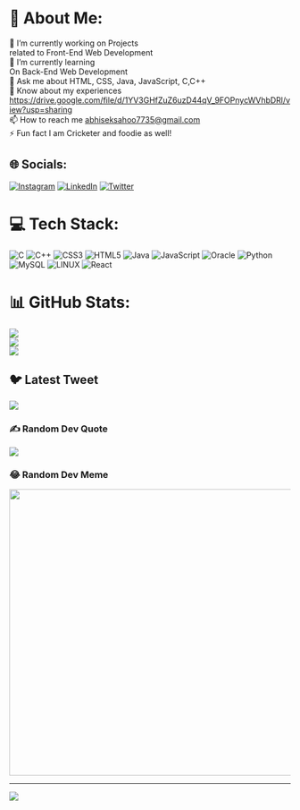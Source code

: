 # 💫 About Me:
🔭 I’m currently working on Projects <br>related to Front-End Web Development<br>🌱 I’m currently learning <br>On Back-End Web Development<br>💬 Ask me about HTML, CSS, Java, JavaScript, C,C++<br>📄 Know about my experiences <br>https://drive.google.com/file/d/1YV3GHfZuZ6uzD44qV_9FOPnycWVhbDRl/view?usp=sharing<br>📫 How to reach me abhiseksahoo7735@gmail.com<br>⚡ Fun fact I am Cricketer and foodie as well!


## 🌐 Socials:
[![Instagram](https://img.shields.io/badge/Instagram-%23E4405F.svg?logo=Instagram&logoColor=white)]([https://instagram.com/alex_abhisek]) [![LinkedIn](https://img.shields.io/badge/LinkedIn-%230077B5.svg?logo=linkedin&logoColor=white)](https://linkedin.com/in/sahoo-abhisek) [![Twitter](https://img.shields.io/badge/Twitter-%231DA1F2.svg?logo=Twitter&logoColor=white)](https://twitter.com/@AlexAbhisek) 

# 💻 Tech Stack:
![C](https://img.shields.io/badge/c-%2300599C.svg?style=for-the-badge&logo=c&logoColor=white) ![C++](https://img.shields.io/badge/c++-%2300599C.svg?style=for-the-badge&logo=c%2B%2B&logoColor=white) ![CSS3](https://img.shields.io/badge/css3-%231572B6.svg?style=for-the-badge&logo=css3&logoColor=white) ![HTML5](https://img.shields.io/badge/html5-%23E34F26.svg?style=for-the-badge&logo=html5&logoColor=white) ![Java](https://img.shields.io/badge/java-%23ED8B00.svg?style=for-the-badge&logo=java&logoColor=white) ![JavaScript](https://img.shields.io/badge/javascript-%23323330.svg?style=for-the-badge&logo=javascript&logoColor=%23F7DF1E) ![Oracle](https://img.shields.io/badge/Oracle-F80000?style=for-the-badge&logo=oracle&logoColor=white) ![Python](https://img.shields.io/badge/python-3670A0?style=for-the-badge&logo=python&logoColor=ffdd54) ![MySQL](https://img.shields.io/badge/mysql-%2300f.svg?style=for-the-badge&logo=mysql&logoColor=white) ![LINUX](https://img.shields.io/badge/Linux-FCC624?style=for-the-badge&logo=linux&logoColor=black) ![React](https://img.shields.io/badge/react-%2320232a.svg?style=for-the-badge&logo=react&logoColor=%2361DAFB)
# 📊 GitHub Stats:
![](https://github-readme-stats.vercel.app/api?username=i-Abhisek&theme=radical&hide_border=true&include_all_commits=true&count_private=true)<br/>
![](https://github-readme-streak-stats.herokuapp.com/?user=i-Abhisek&theme=radical&hide_border=true)<br/>
![](https://github-readme-stats.vercel.app/api/top-langs/?username=i-Abhisek&theme=radical&hide_border=true&include_all_commits=true&count_private=true&layout=compact)

## 🐦 Latest Tweet
[![](https://gtce.itsvg.in/api?username=@AlexAbhisek)](https://github.com/VishwaGauravIn/github-twitter-card-embed)

### ✍ Random Dev Quote
![](https://quotes-github-readme.vercel.app/api?type=horizontal&theme=radical)

### 😂 Random Dev Meme
<img src="https://random-memer.herokuapp.com/" width="512px"/>

---
[![](https://visitcount.itsvg.in/api?id=i-Abhisek&icon=0&color=0)](https://visitcount.itsvg.in)

<!-- Proudly created with GPRM ( https://gprm.itsvg.in ) -->
